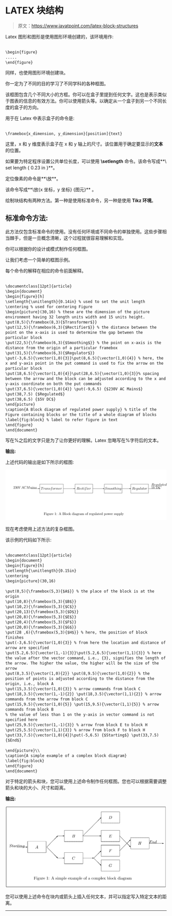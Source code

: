 # LATEX 块结构

> 原文：<https://www.javatpoint.com/latex-block-structures>

Latex 图形和图形是使用图形环境创建的，该环境用作:

```

\begin{figure}
.....
\end{figure}

```

同样，也使用图形环境创建块。

你一定为了不同的目的学习了不同学科的各种框图。

该框图包含几个不同大小的方框。你可以在盒子里提到任何文字。这也是表示类似于图表的信息的有效方法。你可以使用箭头等。以确定从一个盒子到另一个不同长度的盒子的方向。

用于在 Latex 中表示盒子的命令是:

```

\framebox{x_dimension, y_dimension}[position]{text}

```

这里，x 和 y 维度表示盒子在 x 和 y 轴上的尺寸。该位置用于确定要显示的**文本**的位置。

如果要为特定程序设置公共单位长度，可以使用 **\setlength** 命令。该命令写成**\ set length { 0.23 in }**。

定位像素的命令是**\放**。

该命令写成**\放{x 坐标，y 坐标} {图元}** 。

绘制块结构有两种方法。第一种是使用标准命令，另一种是使用 **Tikz 环境**。

## 标准命令方法:

此方法仅包含标准命令的使用。没有任何环境或不同命令的单独使用。这些步骤相当棘手，但是一旦概念清晰，这个过程就很容易理解和实现。

你可以根据你的设计或模式制作任何框图。

让我们考虑一个简单的框图示例。

每个命令的解释在相应的命令前面解释。

```

\documentclass[12pt]{article}
\begin{document}
\begin{figure}[h]
\setlength{\unitlength}{0.14in} % used to set the unit length
\centering % used for centering Figure
\begin{picture}(30,16) % these are the dimension of the picture environment having 32 length units width and 15 units height.
\put(0,5){\framebox(8,3){$Transformer$}}
\put(12,5){\framebox(6,3){$Rectifier$}} % the distance between the point on the x-axis is used to determine the gap between the particular block
\put(22,5){\framebox(6,3){$Smoothing$}} % the point on x-axis is the distance from the origin of a particular framebox
\put(31,5){\framebox(6,3){$Regulator$}}
\put(-3,6.5){\vector(1,0){3}}\put(8,6.5){\vector(1,0){4}} % here, the x and y-axis point in the put command is used to fix the arrow on the particular block
\put(18,6.5){\vector(1,0){4}}\put(28,6.5){\vector(1,0){3}}% spacing between the arrow and the block can be adjusted according to the x and y-axis coordinate on both the put commands
\put(37,6.5){\vector(1,0){4}} \put(-9,6.5) {$230V AC Mains$} \put(38,7.5) {$Regulated$} 
\put(38,6.5) {$5V DC$} 
\end{picture}
\caption{A Block diagram of regulated power supply} % title of the Figure containing blocks or the title of a whole diagram of blocks
\label{fig:block} % label to refer figure in text
\end{figure}
\end{document}

```

写在%之后的文字只是为了让你更好的理解。Latex 忽略写在%字符后的文本。

**输出:**

上述代码的输出是如下所示的框图:

![Latex Block Structures](img/743ca2828a14fb79cc6dbfc39b490474.png)

现在考虑使用上述方法的复杂框图。

该示例的代码如下所示:

```

\documentclass[12pt]{article}
\begin{document}
\begin{figure}[h]
\setlength{\unitlength}{0.15in} 
\centering 
\begin{picture}(30,16)

\put(0,5){\framebox(5,3){$A$}} % the place of the block is at the origin
\put(10,8){\framebox(5,3){$B$}}
\put(10,2){\framebox(5,3){$C$}} 
\put(20,13){\framebox(5,3){$D$}} 
\put(20,8){\framebox(5,3){$E$}} 
\put(20,4){\framebox(5,3){$F$}}
\put(20,0){\framebox(5,3){$G$}} 
\put(28 ,6){\framebox(5,3){$H$}} % here, the position of block finishes 
\put(-3,6.5){\vector(1,0){3}} % from here the location and distance of arrow are specified
\put(5.2,6.5){\vector(1,-1){3}}\put(5.2,6.5){\vector(1,1){3}} % here the value after the vector command, i.e., {3}, signifies the length of the arrow. The higher the value, the higher will be the size of the arrow
\put(8,3.5){\vector(1,0){2}} \put(8,9.5){\vector(1,0){2}} % the position of points is adjusted according to the distance from the origin, i.e., block A
\put(15,3.5){\vector(1,0){3}} % arrow commands from block C
\put(18,3.5){\vector(1,-1){2}} \put(18,3.5){\vector(1,1){2}} % arrow commands from the arrow from block C
\put(15,9.5){\vector(1,0){5}} \put(15,9.5){\vector(1,1){5}} % arrow commands from block B
% the value of less than 1 on the y-axis in vector command is not specified here
\put(25,9.5){\vector(1,-1){3}} % arrow from block E to block H
\put(25,5.5){\vector(1,1){3}} % arrow from block F to block H
\put(33,7.5){\vector(1,0){4}}\put(-5,6.5) {$Starting$} \put(33,7.5) {$End$} 

\end{picture}\\
\caption{A simple example of a complex block diagram} 
\label{fig:block} 
\end{figure}
\end{document}

```

对于特定的箭头和块，您可以使用上述命令制作任何框图。您也可以根据需要调整箭头和块的大小、尺寸和距离。

**输出:**

![Latex Block Structures](img/000f35e2cf53965041938206b3857e18.png)

您可以使用上述命令在块内或箭头上插入任何文本，并可以指定写入特定文本的距离。

* * *